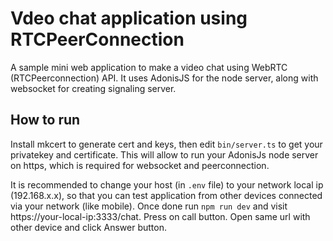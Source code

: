 # Vdeo chat application using RTCPeerConnection

A sample mini web application to make a video chat using WebRTC (RTCPeerconnection) API. It uses AdonisJS for the node server, along with websocket for creating signaling server.

## How to run

Install mkcert to generate cert and keys, then edit `bin/server.ts` to get your privatekey and certificate. This will allow to run your AdonisJs node server on https, which is required for websocket and peerconnection.

It is recommended to change your host (in `.env` file) to your network local ip (192.168.x.x), so that you can test application from other devices connected via your network (like mobile). Once done run `npm run dev` and visit https://your-local-ip:3333/chat. Press on call button. Open same url with other device and click Answer button.
